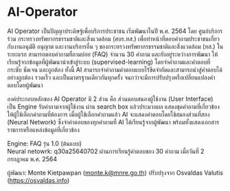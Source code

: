 # AI-Operator
AI Operator เป็นปัญญาประดิษฐ์เพื่อบริการประชาชน เริ่มพัฒนาในปี พ.ศ. 2564 โดย ศูนย์บริการร่วม กระทรวงทรัพยากรธรรมชาติและสิ่งแวดล้อม (ศบร.ทส.) เพื่อทำหน้าที่ตอบคำถามประชาชนเกี่ยวกับงานอนุมัติ อนุญาต และงานบริการอื่น ๆ ของกระทรวงทรัพยากรธรรมชาติและสิ่งแวดล้อม (ทส.) ในระยะแรก สามารถตอบคำถามที่ถามบ่อย (FAQ) จำนวน 30 คำถาม และยังอยู่ระหว่างการพัฒนา ให้เรียนรู้จากข้อมูลที่ผู้พัฒนานำเข้าสู่ระบบ (supervised-learning) โดยจำคำถามและคำตอบที่กระชับ ชัดเจน และถูกต้อง ทั้งนี้ AI สามารถจำคำถามคำตอบแบบไร้ขีดจำกัดและสามารถนำสู่คำตอบได้อย่างถูกต้อง รวดเร็ว และเป็นมาตรฐานเดียวกันทุกครั้ง จนกว่าจะมีการปรับปรุงหรือเปลี่ยนแปลงคำตอบโดยผู้พัฒนา

องค์ประกอบหลักของ AI Operator มี 2 ส่วน คือ ส่วนตอบสนองผู้ใช้งาน (User Interface) เป็น Engine รับคำถามจากผู้ใช้งาน ผ่าน search box แล้วประมวลผล แสดงชุดคำถามที่เกี่ยวข้อง ให้ผู้ใช้เลือกคำถามที่ต้องการ เมื่อผู้ใช้เลือกคำถามแล้ว AI จะแสดงคำตอบโดยใช้สมองส่วนที่สอง (Neural Network) ซึ่งจำคำตอบของทุกคำถามที่ AI ได้เรียนรู้จากผู้พัฒนา พร้อมทั้งแสดงเอกสารราชการหรือแหล่งข้อมูลที่เกี่ยวข้อง   

Engine: FAQ รุ่น 1.0 (ต้นแบบ)  
Neural netowrk: q30a25640702 ผ่านการเรียนรู้คำตอบของ 30 คำถาม เมื่อวันที่ 2 กรกฎาคม พ.ศ. 2564 

ผู้พัฒนา: Monte Kietpawpan (monte.k@mnre.go.th) ปรับปรุงจาก Osvaldas Valutis (https://osvaldas.info)
